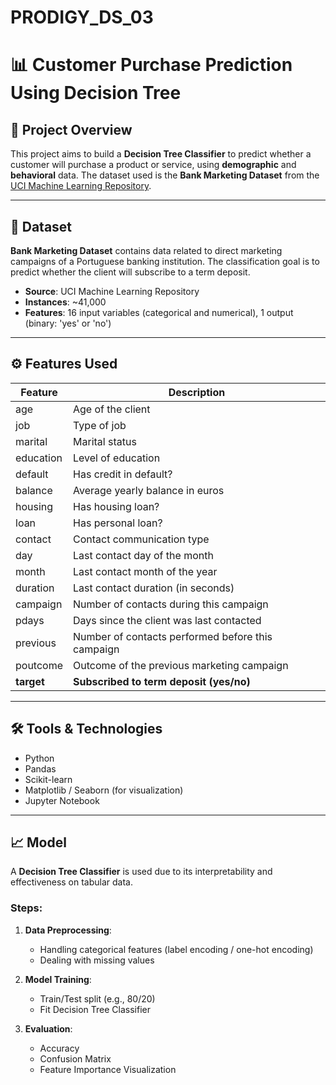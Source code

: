 # PRODIGY_DS_03

# 📊 Customer Purchase Prediction Using Decision Tree

## 📝 Project Overview

This project aims to build a **Decision Tree Classifier** to predict whether a customer will purchase a product or service, using **demographic** and **behavioral** data. The dataset used is the **Bank Marketing Dataset** from the [UCI Machine Learning Repository](https://archive.ics.uci.edu/dataset/222/bank+marketing).

---

## 📁 Dataset

**Bank Marketing Dataset** contains data related to direct marketing campaigns of a Portuguese banking institution. The classification goal is to predict whether the client will subscribe to a term deposit.

- **Source**: UCI Machine Learning Repository
- **Instances**: ~41,000
- **Features**: 16 input variables (categorical and numerical), 1 output (binary: 'yes' or 'no')

---

## ⚙️ Features Used

| Feature   | Description                                   |
|-----------|-----------------------------------------------|
| age       | Age of the client                             |
| job       | Type of job                                   |
| marital   | Marital status                                |
| education | Level of education                            |
| default   | Has credit in default?                        |
| balance   | Average yearly balance in euros               |
| housing   | Has housing loan?                             |
| loan      | Has personal loan?                            |
| contact   | Contact communication type                    |
| day       | Last contact day of the month                 |
| month     | Last contact month of the year                |
| duration  | Last contact duration (in seconds)            |
| campaign  | Number of contacts during this campaign       |
| pdays     | Days since the client was last contacted      |
| previous  | Number of contacts performed before this campaign |
| poutcome  | Outcome of the previous marketing campaign    |
| **target**| **Subscribed to term deposit (yes/no)**       |

---

## 🛠️ Tools & Technologies

- Python
- Pandas
- Scikit-learn
- Matplotlib / Seaborn (for visualization)
- Jupyter Notebook

---

## 📈 Model

A **Decision Tree Classifier** is used due to its interpretability and effectiveness on tabular data.

### Steps:
1. **Data Preprocessing**:
   - Handling categorical features (label encoding / one-hot encoding)
   - Dealing with missing values

2. **Model Training**:
   - Train/Test split (e.g., 80/20)
   - Fit Decision Tree Classifier

3. **Evaluation**:
   - Accuracy
   - Confusion Matrix
   - Feature Importance Visualization
